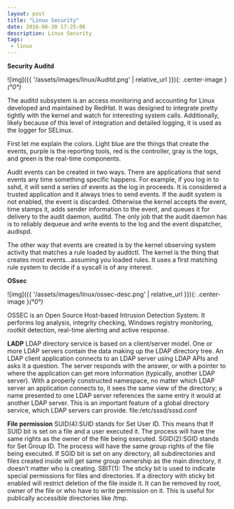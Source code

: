 ```yaml
---
layout: post
title: "Linux Security"
date: 2016-06-30 17:25:06
description: Linux Security
tags: 
 - linux
---
```


**Security Auditd**

![img]({{ '/assets/images/linux/Auditd.png' | relative_url }}){: .center-image }*(°0°)*

The auditd subsystem is an access monitoring and accounting for Linux developed and maintained by RedHat. It was designed to integrate pretty tightly with the kernel and watch for interesting system calls. Additionally, likely because of this level of integration and detailed logging, it is used as the logger for SELinux. 

First let me explain the colors. Light blue are the things that create the events, purple is the reporting tools, red is the controller, gray is the logs, and green is the real-time components.

Audit events can be created in two ways. There are applications that send events any time something specific happens. For example, if you log in to sshd, it will send a series of events as the log in proceeds. It is considered a trusted application and it always tries to send events. If the audit system is not enabled, the event is discarded. Otherwise the kernel accepts the event, time stamps it, adds sender information to the event, and queues it for delivery to the audit daemon, auditd. The only job that the audit daemon has is to reliably dequeue and write events to the log and the event dispatcher, audispd.

The other way that events are created is by the kernel observing system activity that matches a rule loaded by auditctl. The kernel is the thing that creates most events...assuming you loaded rules. It uses a first matching rule system to decide if a syscall is of any interest.

**OSsec**

![img]({{ '/assets/images/linux/ossec-desc.png' | relative_url }}){: .center-image }*(°0°)*

OSSEC is an Open Source Host-based Intrusion Detection System. It performs log analysis, integrity checking, Windows registry monitoring, rootkit detection, real-time alerting and active response. 


**LADP**
LDAP directory service is based on a client/server model. One or more LDAP servers contain the data making up the LDAP directory tree. An LDAP client application connects to an LDAP server using LDAP APIs and asks it a question. The server responds with the answer, or with a pointer to where the application can get more information (typically, another LDAP server). With a properly constructed namespace, no matter which LDAP server an application connects to, it sees the same view of the directory; a name presented to one LDAP server references the same entry it would at another LDAP server. This is an important feature of a global directory service, which LDAP servers can provide.
file:/etc/sssd/sssd.conf


**File permission**
SUID(4):SUID stands for Set User ID. This means that If SUID bit is set on a file and a user executed it. The process will have the same rights as the owner of the file being executed.
SGID(2):SGID stands for Set Group ID. The process will have the same group rights of the file being executed. If SGID bit is set on any directory, all subdirectories and files created inside will get same group ownership as the main directory, it doesn’t matter who is creating.
SBIT(1): The sticky bit is used to indicate special permissions for files and directories. If a directory with sticky bit enabled will restrict deletion of the file inside it. It can be removed by root, owner of the file or who have to write permission on it. This is useful for publically accessible directories like /tmp.
